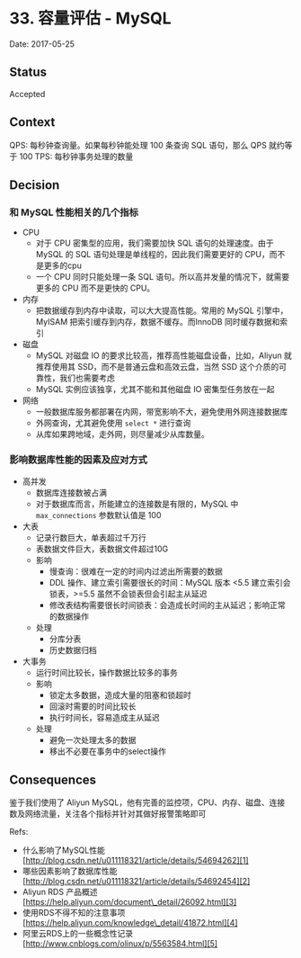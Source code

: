 # 33. 容量评估 - MySQL

Date: 2017-05-25

## Status

Accepted

## Context

QPS: 每秒钟查询量。如果每秒钟能处理 100 条查询 SQL 语句，那么 QPS 就约等于 100
TPS: 每秒钟事务处理的数量

## Decision

### 和 MySQL 性能相关的几个指标

* CPU
	* 对于 CPU 密集型的应用，我们需要加快 SQL 语句的处理速度。由于MySQL 的 SQL 语句处理是单线程的，因此我们需要更好的 CPU，而不是更多的cpu
	* 一个 CPU 同时只能处理一条 SQL 语句。所以高并发量的情况下，就需要更多的 CPU 而不是更快的 CPU。
* 内存
	* 把数据缓存到内存中读取，可以大大提高性能。常用的 MySQL 引擎中，MyISAM 把索引缓存到内存，数据不缓存。而InnoDB 同时缓存数据和索引
* 磁盘
	* MySQL 对磁盘 IO 的要求比较高，推荐高性能磁盘设备，比如，Aliyun 就推荐使用其 SSD，而不是普通云盘和高效云盘，当然 SSD 这个介质的可靠性，我们也需要考虑
	* MySQL 实例应该独享，尤其不能和其他磁盘 IO 密集型任务放在一起
* 网络
	* 一般数据库服务都部署在内网，带宽影响不大，避免使用外网连接数据库
	* 外网查询，尤其避免使用 `select *` 进行查询
	* 从库如果跨地域，走外网，则尽量减少从库数量。

### 影响数据库性能的因素及应对方式

* 高并发
	* 数据库连接数被占满
	* 对于数据库而言，所能建立的连接数是有限的，MySQL 中`max_connections` 参数默认值是 100
* 大表
	* 记录行数巨大，单表超过千万行
	* 表数据文件巨大，表数据文件超过10G
	* 影响
		* 慢查询：很难在一定的时间内过滤出所需要的数据
		* DDL 操作、建立索引需要很长的时间：MySQL 版本 \<5.5 建立索引会锁表，\>=5.5 虽然不会锁表但会引起主从延迟
		* 修改表结构需要很长时间锁表：会造成长时间的主从延迟；影响正常的数据操作
	* 处理
		* 分库分表
		* 历史数据归档
* 大事务
	* 运行时间比较长，操作数据比较多的事务
	* 影响
		* 锁定太多数据，造成大量的阻塞和锁超时
		* 回滚时需要的时间比较长
		* 执行时间长，容易造成主从延迟
	* 处理
		* 避免一次处理太多的数据
		* 移出不必要在事务中的select操作

## Consequences

鉴于我们使用了 Aliyun MySQL，他有完善的监控项，CPU、内存、磁盘、连接数及网络流量，关注各个指标并针对其做好报警策略即可

Refs:

* 什么影响了MySQL性能 [http://blog.csdn.net/u011118321/article/details/54694262][1]
* 哪些因素影响了数据库性能 [http://blog.csdn.net/u011118321/article/details/54692454][2]
* Aliyun RDS 产品概述 [https://help.aliyun.com/document\_detail/26092.html][3]
* 使用RDS不得不知的注意事项 [https://help.aliyun.com/knowledge\_detail/41872.html][4]
* 阿里云RDS上的一些概念性记录 [http://www.cnblogs.com/olinux/p/5563584.html][5]

[1]:	http://blog.csdn.net/u011118321/article/details/54694262
[2]:	http://blog.csdn.net/u011118321/article/details/54692454
[3]:	https://help.aliyun.com/document_detail/26092.html
[4]:	https://help.aliyun.com/knowledge_detail/41872.html
[5]:	http://www.cnblogs.com/olinux/p/5563584.html